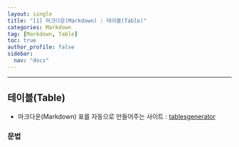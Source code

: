 ```yaml
---
layout: single
title: "[1] 마크다운(Markdown) : 테이블(Table)"
categories: Markdown
tag: [Markdown, Table]
toc: true
author_profile: false
sidebar:
  nav: "docs"
---
```

  
<hr>

## 테이블(Table)

* 마크다운(Markdown) 표를 자동으로 만들어주는 사이트 : [tablesgenerator](https://www.tablesgenerator.com/markdown_tables)

### 문법


